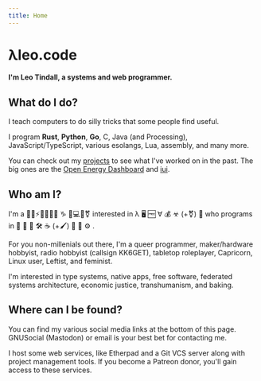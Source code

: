 ```yaml
---
title: Home
---
```


# λleo.code

#### I'm **Leo Tindall**, a systems and web programmer.

## What do I do?

 I teach computers to do silly tricks that some people find useful.

 I program **Rust**, **Python**, **Go**, C, Java (and Processing), JavaScript/TypeScript, various esolangs, Lua, assembly, and many more. 
 
 You can check out my [projects](projects/) to see what I've worked on in the past. The big ones are the [Open Energy Dashboard](https://oed.beloit.edu) and [iui](https://github.com/LeoTindall/libui-rs).

## Who am I?

I'm a 🌈💾⚡📡🔮🎲📖 ♑ 🐧💻✊⚧ interested in λ 🖥  🆓 ∀ 💰 ☣  (+⚧) 🥖 who programs in 🦀  🐍  🔀 🛠  ☕  (+🖌) 💩   🌙  ⚙ .

 For you non-millenials out there, I'm a queer programmer, maker/hardware hobbyist, radio hobbyist (callsign KK6GET), tabletop roleplayer, Capricorn, Linux user, Leftist, and feminist.

I'm interested in type systems, native apps, free software, federated systems architecture, economic justice, transhumanism, and baking.

## Where can I be found?
 You can find my various social media links at the bottom of this page. GNUSocial (Mastodon) or email is your best bet for contacting me.

 I host some web services, like Etherpad and a Git VCS server along with project management tools. If you become a Patreon donor, you'll gain access to these services.
